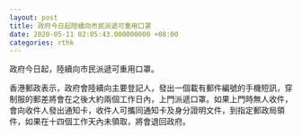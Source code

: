 ```yaml
---
layout: post
title: 政府今日起陸續向市民派遞可重用口罩
date: 2020-05-11 02:05:43.000000000 +08:00
categories: rthk
---
```


政府今日起，陸續向市民派遞可重用口罩。

香港郵政表示，政府會陸續向主要登記人，發出一個載有郵件編號的手機短訊，穿制服的郵差將會在之後大約兩個工作日內，上門派遞口罩。如果上門時無人收件，會向收件人發出通知卡，收件人可攜同通知卡及身分證明文件，到指定郵政局領件，如果在十四個工作天內未領取，將會退回政府。
